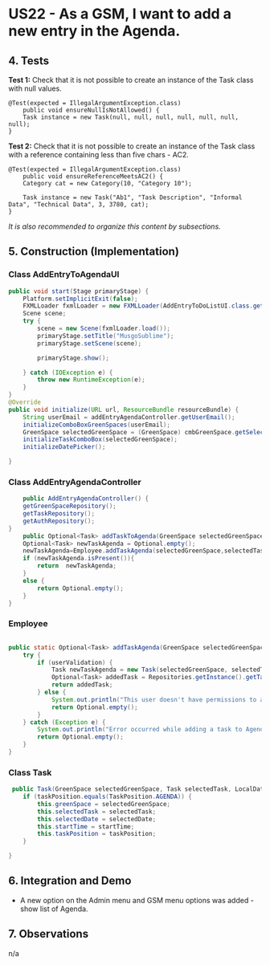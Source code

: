 # US22 - As a GSM, I want to add a new entry in the Agenda.

## 4. Tests 

**Test 1:** Check that it is not possible to create an instance of the Task class with null values. 

	@Test(expected = IllegalArgumentException.class)
		public void ensureNullIsNotAllowed() {
		Task instance = new Task(null, null, null, null, null, null, null);
	}
	

**Test 2:** Check that it is not possible to create an instance of the Task class with a reference containing less than five chars - AC2. 

	@Test(expected = IllegalArgumentException.class)
		public void ensureReferenceMeetsAC2() {
		Category cat = new Category(10, "Category 10");
		
		Task instance = new Task("Ab1", "Task Description", "Informal Data", "Technical Data", 3, 3780, cat);
	}

_It is also recommended to organize this content by subsections._ 


## 5. Construction (Implementation)

### Class AddEntryToAgendaUI

```java
public void start(Stage primaryStage) {
    Platform.setImplicitExit(false);
    FXMLLoader fxmlLoader = new FXMLLoader(AddEntryToDoListUI.class.getResource("AddEntryToAgendaUI.fxml"));
    Scene scene;
    try {
        scene = new Scene(fxmlLoader.load());
        primaryStage.setTitle("MusgoSublime");
        primaryStage.setScene(scene);

        primaryStage.show();

    } catch (IOException e) {
        throw new RuntimeException(e);
    }
}
@Override
public void initialize(URL url, ResourceBundle resourceBundle) {
    String userEmail = addEntryAgendaController.getUserEmail();
    initializeComboBoxGreenSpaces(userEmail);
    GreenSpace selectedGreenSpace = (GreenSpace) cmbGreenSpace.getSelectionModel().getSelectedItem();
    initializeTaskComboBox(selectedGreenSpace);
    initializeDatePicker();

}

```

### Class AddEntryAgendaController

```java
    public AddEntryAgendaController() {
    getGreenSpaceRepository();
    getTaskRepository();
    getAuthRepository();
}
    public Optional<Task> addTaskToAgenda(GreenSpace selectedGreenSpace, Task selectedTask, LocalDate startDate, int startTime) {
    Optional<Task> newTaskAgenda = Optional.empty();
    newTaskAgenda=Employee.addTaskAgenda(selectedGreenSpace,selectedTask,startDate,startTime,TaskPosition.AGENDA,true);
    if (newTaskAgenda.isPresent()){
        return  newTaskAgenda;
    }
    else {
        return Optional.empty();
    }
}
```


### Employee
```java

public static Optional<Task> addTaskAgenda(GreenSpace selectedGreenSpace, Task selectedTask, LocalDate selectedDate, int startTime, TaskPosition agenda, boolean userValidation) {
    try {
        if (userValidation) {
            Task newTaskAgenda = new Task(selectedGreenSpace, selectedTask, selectedDate, startTime, agenda);
            Optional<Task> addedTask = Repositories.getInstance().getTaskRepository().addTask(newTaskAgenda);
            return addedTask;
        } else {
            System.out.println("This user doesn't have permissions to add tasks to Agenda");
            return Optional.empty();
        }
    } catch (Exception e) {
        System.out.println("Error occurred while adding a task to Agenda: " + e.getMessage());
        return Optional.empty();
    }
}
```
### Class Task

```java
 public Task(GreenSpace selectedGreenSpace, Task selectedTask, LocalDate selectedDate, int startTime, TaskPosition taskPosition) {
    if (taskPosition.equals(TaskPosition.AGENDA)) {
        this.greenSpace = selectedGreenSpace;
        this.selectedTask = selectedTask;
        this.selectedDate = selectedDate;
        this.startTime = startTime;
        this.taskPosition = taskPosition;
    }

}
```
## 6. Integration and Demo

* A new option on the Admin menu and GSM menu options was added - show list of Agenda.


## 7. Observations

n/a